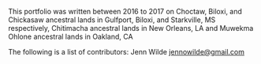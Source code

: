 This portfolio was written between 2016 to 2017 on Choctaw, Biloxi, and Chickasaw ancestral lands in Gulfport, Biloxi, and Starkville, MS respectively, Chitimacha ancestral lands in New Orleans, LA and Muwekma Ohlone ancestral lands in Oakland, CA

The following is a list of contributors: Jenn Wilde jennowilde@gmail.com
